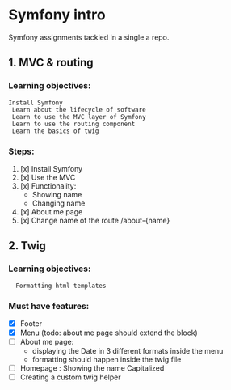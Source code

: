 # Symfony intro

Symfony assignments tackled in a single a repo.

## 1. MVC & routing

### Learning objectives:
    Install Symfony
     Learn about the lifecycle of software
     Learn to use the MVC layer of Symfony
     Learn to use the routing component
     Learn the basics of twig
### Steps:

1. [x] Install Symfony
2. [x] Use the MVC
3. [x] Functionality: 
    * Showing name
    * Changing name
4. [x] About me page
5. [x] Change name of the route /about-{name}

## 2. Twig

### Learning objectives: 
      Formatting html templates

### Must have features:

* [x] Footer
* [x] Menu (todo: about me page should extend the block)
* [ ] About me page: 
   * displaying the Date in 3 different formats inside the menu
   * formatting should happen inside the twig file
* [ ] Homepage : Showing the name Capitalized
* [ ] Creating a custom twig helper
